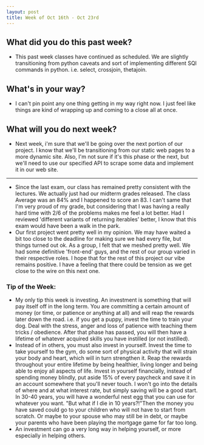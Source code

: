 ```yaml
---
layout: post
title: Week of Oct 16th - Oct 23rd 
---
```


## What did you do this past week?
 - This past week classes have continued as scheduled. We are slightly transitioning from python caveats and sort of implementing different SQl commands in python. i.e. select, crossjoin, thetajoin. 
## What's in your way?
 - I can't pin point any one thing getting in my way right now. I just feel like things are kind of wrapping up and coming to a close all at once. 

## What will you do next week?
 - Next week, i'm sure that we'll be going over the next portion of our project. I know that we'll be transitioning from our static web pages to a more dynamic site. Also, I'm not sure if it's this phase or the next, but we'll need to use our specified API to scrape some data and implement it in our web site. 

---
 - Since the last exam, our class has remained pretty consistent with the lectures. We actually just had our midterm grades released. The class Average was an 84% and I happened to score an 83. I can't same that I'm very proud of my grade, but considering that I was having a really hard time with 2/6 of the problems makes me feel a lot better. Had I reviewed 'different variants of returning iterables' better, I know that this exam would have been a walk in the park. 
 - Our first project went pretty well in my opinion. We may have waited a bit too close to the deadline for making sure we had every file, but things turned out ok. As a group, I felt that we meshed pretty well. We had some definitive 'front-end' guys, and the rest of our group varied in their respective roles. I hope that for the rest of this project our vibe remains positive. I have a feeling that there could be tension as we get close to the wire on this next one. 

### Tip of the Week:
 - My only tip this week is investing. An investment is something that will pay itself off in the long term. You are committing a certain amount of money (or time, or patience or anything at all) and will reap the rewards later down the road. i.e. if you get a puppy, invest the time to train your dog. Deal with the stress, anger and loss of patience with teaching them tricks / obedience. After that phase has passed, you will then have a lifetime of whatever acquired skills you have instilled (or not instilled).
 - Instead of in others, you must also invest in yourself. Invest the time to take yourself to the gym, do some sort of physical activity that will strain your body and heart, which will in turn strengthen it. Reap the rewards throughout your entire lifetime by being healthier, living longer and being able to enjoy all aspects of life. Invest in yourself financially, instead of spending money blindly, put aside 15% of every paycheck and save it in an account somewhere that you'll never touch. I won't go into the details of where and at what interest rate, but simply saving will be a good start. In 30-40 years, you will have a wonderful nest egg that you can use for whatever you want. "But what if I die in 10 years?!"Then the money you have saved could go to your children who will not have to start from scratch. Or maybe to your spouse who may still be in debt, or maybe your parents who have been playing the mortgage game for far too long. 
 - An investment can go a very long way in helping yourself, or more especially in helping others. 
